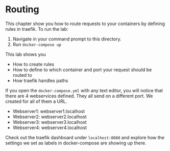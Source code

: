 # Routing
This chapter show you how to route requests to your containers by defining rules in traefik.
To run the lab:
1. Navigate in your command prompt to this directory.
2. Run `docker-compose up`

This lab shows you
* How to create rules
* How to define to which container and port your request should be routed to
* How traefik handles paths

If you open the `docker-compose.yml` with any text editor, you will notice that there are 4 webservices defined. They all send on a different port. 
We created for all of them a URL. 
* Webserver1: webserver1.localhost
* Webserver2: webserver2.localhost
* Webserver3: webserver3.localhost
* Webserver4: webserver4.localhost

Check out the traefik dashboard under `localhost:8080` and explore how the settings we set as labels in docker-compose are showing up there.

